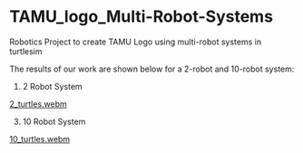 # TAMU_logo_Multi-Robot-Systems
Robotics Project to create TAMU Logo using multi-robot systems in turtlesim

The results of our work are shown below for a 2-robot and 10-robot system:

1. 2 Robot System
   
[2_turtles.webm](https://github.com/shilpa2301/TAMU_logo_Multi-Robot-Systems/assets/117051201/89fc9cc4-daa2-4ef2-a25e-a9ec88ac7012)

  
3. 10 Robot System
   
[10_turtles.webm](https://github.com/shilpa2301/TAMU_logo_Multi-Robot-Systems/assets/117051201/977158bb-0cce-41cd-94f6-ed916c8a97ce)
